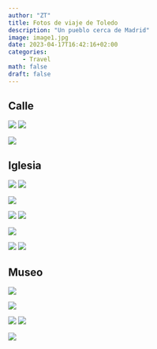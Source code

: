 ```yaml
---
author: "ZT"
title: Fotos de viaje de Toledo
description: "Un pueblo cerca de Madrid"
image: image1.jpg
date: 2023-04-17T16:42:16+02:00
categories:
    - Travel
math: false
draft: false
---
```




## Calle

![](image5.jpg)  ![](image10.jpg) 

![](image6.jpg) 

## Iglesia

![](iglesia4.jpg) ![](iglesia1.jpg) 

![](image2.jpg) 

![](iglesia2.jpg) ![](iglesia3.jpg) 

![](image11.jpg) 

![](image8.jpg) ![](image3.jpg) 

## Museo

![](museo3.jpg)

![](museo1.jpg) 

![](museo2.jpg)  ![](museo4.jpg)

![](image9.jpg) 
